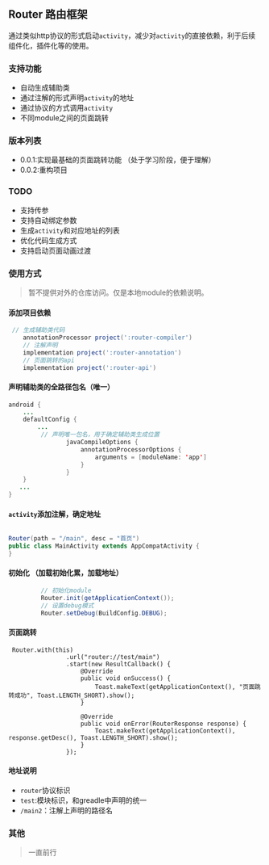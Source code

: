 ## Router 路由框架

通过类似http协议的形式启动`activity`，减少对`activity`的直接依赖，利于后续组件化，插件化等的使用。

### 支持功能

- 自动生成辅助类
- 通过注解的形式声明`activity`的地址
- 通过协议的方式调用`activity`
- 不同module之间的页面跳转

### 版本列表

- 0.0.1:实现最基础的页面跳转功能 （处于学习阶段，便于理解）
- 0.0.2:重构项目

### TODO

- 支持传参
- 支持自动绑定参数
- 生成`activity`和对应地址的列表
- 优化代码生成方式
- 支持启动页面动画过渡

### 使用方式

> 暂不提供对外的仓库访问。仅是本地module的依赖说明。

#### 添加项目依赖

```groovy
 // 生成辅助类代码
    annotationProcessor project(':router-compiler')
    // 注解声明
    implementation project(':router-annotation')
    // 页面跳转的api
    implementation project(':router-api')

```

#### 声明辅助类的全路径包名（唯一）

```java
android {
    ...
    defaultConfig {
        ...
         // 声明唯一包名，用于确定辅助类生成位置
                javaCompileOptions {
                    annotationProcessorOptions {
                        arguments = [moduleName: 'app']
                    }
                }
    }
   ...
}

```

#### `activity`添加注解，确定地址

```java

Router(path = "/main", desc = "首页")
public class MainActivity extends AppCompatActivity {
}
```

#### 初始化 （加载初始化累，加载地址）

```java
         // 初始化module
         Router.init(getApplicationContext());
         // 设置debug模式
         Router.setDebug(BuildConfig.DEBUG);
```

#### 页面跳转

```
 Router.with(this)
                .url("router://test/main")
                .start(new ResultCallback() {
                    @Override
                    public void onSuccess() {
                        Toast.makeText(getApplicationContext(), "页面跳转成功", Toast.LENGTH_SHORT).show();
                    }

                    @Override
                    public void onError(RouterResponse response) {
                        Toast.makeText(getApplicationContext(), response.getDesc(), Toast.LENGTH_SHORT).show();
                    }
                });
```

#### 地址说明

- `router`协议标识
-  `test`:模块标识，和greadle中声明的统一
- `/main2`：注解上声明的路径名



### 其他

> 一直前行

